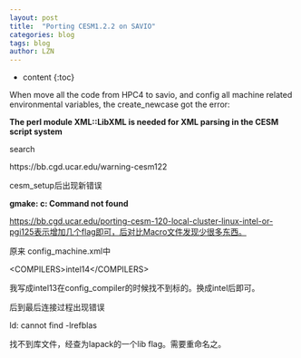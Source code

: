 ```yaml
---
layout: post
title:  "Porting CESM1.2.2 on SAVIO" 
categories: blog
tags: blog
author: LZN
---
```


* content
{:toc}

When move all the code from HPC4 to savio, and config all machine related environmental variables, the create_newcase got the error:
<p class="p1"><strong><span class="s1">The perl module XML::LibXML is needed for XML parsing in the CESM script system</span></strong></p>
<p class="p1">search</p>
https://bb.cgd.ucar.edu/warning-cesm122

cesm_setup后出现新错误

<strong>gmake: c: Command not found</strong>

https://bb.cgd.ucar.edu/porting-cesm-120-local-cluster-linux-intel-or-pgi125表示增加几个flag即可，后对比Macro文件发现少很多东西。

原来 config_machine.xml中

&lt;COMPILERS&gt;intel14&lt;/COMPILERS&gt;

我写成intel13在config_compiler的时候找不到标的。换成intel后即可。

后到最后连接过程出现错误

ld: cannot find -lrefblas

找不到库文件，经查为lapack的一个lib flag。需要重命名之。